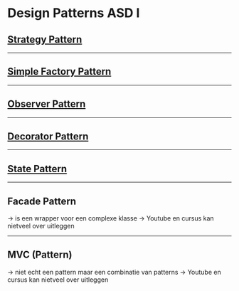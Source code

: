 # Design Patterns ASD I

## [Strategy Pattern](Strategy/strategy.md)

---

## [Simple Factory Pattern](SimpleFactory/simpleFactory.md)

---

## [Observer Pattern](Observer/observer.md)

---

## [Decorator Pattern](Decorator/decorator.md)

---

## [State Pattern](State/state.md)

---

## Facade Pattern

-> is een wrapper voor een complexe klasse
-> Youtube en cursus kan nietveel over uitleggen

---

## MVC (Pattern)

-> niet echt een pattern maar een combinatie van patterns
-> Youtube en cursus kan nietveel over uitleggen
